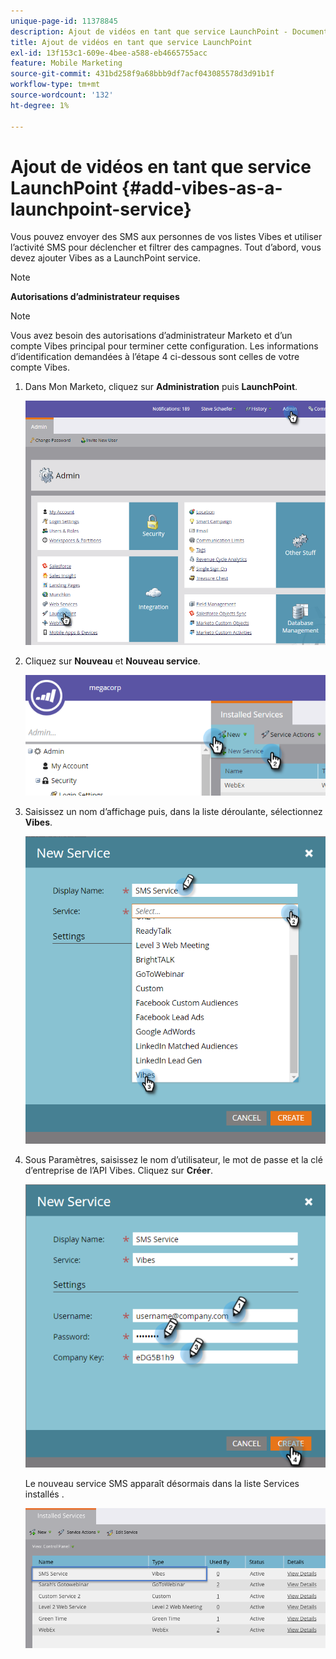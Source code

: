 ```yaml
---
unique-page-id: 11378845
description: Ajout de vidéos en tant que service LaunchPoint - Documents Marketo - Documentation du produit
title: Ajout de vidéos en tant que service LaunchPoint
exl-id: 13f153c1-609e-4bee-a588-eb4665755acc
feature: Mobile Marketing
source-git-commit: 431bd258f9a68bbb9df7acf043085578d3d91b1f
workflow-type: tm+mt
source-wordcount: '132'
ht-degree: 1%

---
```


# Ajout de vidéos en tant que service LaunchPoint {#add-vibes-as-a-launchpoint-service}

Vous pouvez envoyer des SMS aux personnes de vos listes Vibes et utiliser l’activité SMS pour déclencher et filtrer des campagnes. Tout d’abord, vous devez ajouter Vibes as a LaunchPoint service.

>[!NOTE]
>
>**Autorisations d’administrateur requises**

>[!NOTE]
>
>Vous avez besoin des autorisations d’administrateur Marketo et d’un compte Vibes principal pour terminer cette configuration. Les informations d’identification demandées à l’étape 4 ci-dessous sont celles de votre compte Vibes.

1. Dans Mon Marketo, cliquez sur **Administration** puis **LaunchPoint**.

   ![](assets/image2016-7-27-9-3a31-3a17.png)

1. Cliquez sur **Nouveau** et **Nouveau service**.

   ![](assets/image2016-7-27-9-3a34-3a25.png)

1. Saisissez un nom d’affichage puis, dans la liste déroulante, sélectionnez **Vibes**.

   ![](assets/new-service-vibes.png)

1. Sous Paramètres, saisissez le nom d’utilisateur, le mot de passe et la clé d’entreprise de l’API Vibes. Cliquez sur **Créer**.

   ![](assets/new-service-vibes-settings-2.png)

   Le nouveau service SMS apparaît désormais dans la liste Services installés .

   ![](assets/image2016-7-27-9-3a45-3a1.png)
